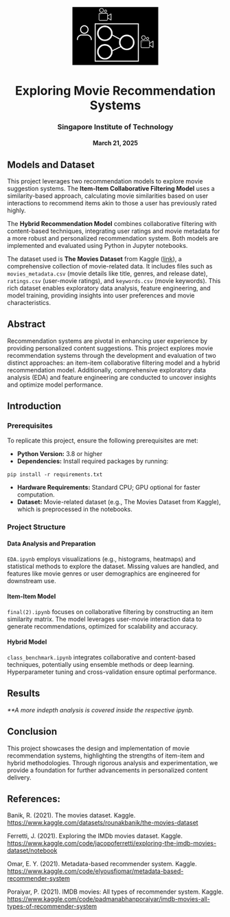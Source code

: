 <!DOCTYPE html>
<html lang="en">
<head>
    <meta charset="UTF-8">
    <meta name="viewport" content="width=device-width, initial-scale=1.0">
</head>
<body>
    <div align="center">
        <img src="assets/icon.png" alt="Icon Image" width="200">
        <h1>Exploring Movie Recommendation Systems</h1>
        <h3>Singapore Institute of Technology</h3>
        <h4>March 21, 2025</h4>
    </div>

</body>
</html>


## Models and Dataset

This project leverages two recommendation models to explore movie suggestion systems. The **Item-Item Collaborative Filtering Model** uses a similarity-based approach, calculating movie similarities based on user interactions to recommend items akin to those a user has previously rated highly. 

The **Hybrid Recommendation Model** combines collaborative filtering with content-based techniques, integrating user ratings and movie metadata for a more robust and personalized recommendation system. Both models are implemented and evaluated using Python in Jupyter notebooks.

The dataset used is **The Movies Dataset** from Kaggle ([link](https://www.kaggle.com/datasets/rounakbanik/the-movies-dataset?resource=download&select=keywords.csv)), a comprehensive collection of movie-related data. It includes files such as `movies_metadata.csv` (movie details like title, genres, and release date), `ratings.csv` (user-movie ratings), and `keywords.csv` (movie keywords). This rich dataset enables exploratory data analysis, feature engineering, and model training, providing insights into user preferences and movie characteristics.

## Abstract

Recommendation systems are pivotal in enhancing user experience by providing personalized content suggestions. This project explores movie recommendation systems through the development and evaluation of two distinct approaches: an item-item collaborative filtering model and a hybrid recommendation model. Additionally, comprehensive exploratory data analysis (EDA) and feature engineering are conducted to uncover insights and optimize model performance.

## Introduction


### Prerequisites

To replicate this project, ensure the following prerequisites are met:

- **Python Version:** 3.8 or higher
- **Dependencies:** Install required packages by running:

```
pip install -r requirements.txt
```

- **Hardware Requirements:** Standard CPU; GPU optional for faster computation.
- **Dataset:** Movie-related dataset (e.g., The Movies Dataset from Kaggle), which is preprocessed in the notebooks.


### Project Structure

#### Data Analysis and Preparation

`EDA.ipynb` employs visualizations (e.g., histograms, heatmaps) and statistical methods to explore the dataset. Missing values are handled, and features like movie genres or user demographics are engineered for downstream use.

#### Item-Item Model

`final(2).ipynb` focuses on collaborative filtering by constructing an item similarity matrix. The model leverages user-movie interaction data to generate recommendations, optimized for scalability and accuracy.

#### Hybrid Model

`class_benchmark.ipynb` integrates collaborative and content-based techniques, potentially using ensemble methods or deep learning. Hyperparameter tuning and cross-validation ensure optimal performance.

## Results

_**A more indepth analysis is covered inside the respective ipynb._

## Conclusion

This project showcases the design and implementation of movie recommendation systems, highlighting the strengths of item-item and hybrid methodologies. Through rigorous analysis and experimentation, we provide a foundation for further advancements in personalized content delivery.

## References:


Banik, R. (2021). The movies dataset. Kaggle. https://www.kaggle.com/datasets/rounakbanik/the-movies-dataset

Ferretti, J. (2021). Exploring the IMDb movies dataset. Kaggle. https://www.kaggle.com/code/jacopoferretti/exploring-the-imdb-movies-dataset/notebook

Omar, E. Y. (2021). Metadata-based recommender system. Kaggle. https://www.kaggle.com/code/elyousfiomar/metadata-based-recommender-system

Poraiyar, P. (2021). IMDB movies: All types of recommender system. Kaggle. https://www.kaggle.com/code/padmanabhanporaiyar/imdb-movies-all-types-of-recommender-system



